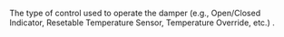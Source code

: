 ﻿The type of control used to operate the damper (e.g., Open/Closed Indicator, Resetable Temperature Sensor, Temperature Override, etc.) .
